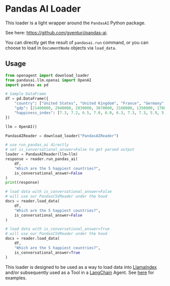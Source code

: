 # Pandas AI Loader

This loader is a light wrapper around the `PandasAI` Python package.

See here: https://github.com/gventuri/pandas-ai.

You can directly get the result of `pandasai.run` command, or
you can choose to load in `DocumentNode` objects via `load_data`.

## Usage

```python
from openagent import download_loader
from pandasai.llm.openai import OpenAI
import pandas as pd

# Sample DataFrame
df = pd.DataFrame({
    "country": ["United States", "United Kingdom", "France", "Germany", "Italy", "Spain", "Canada", "Australia", "Japan", "China"],
    "gdp": [21400000, 2940000, 2830000, 3870000, 2160000, 1350000, 1780000, 1320000, 516000, 14000000],
    "happiness_index": [7.3, 7.2, 6.5, 7.0, 6.0, 6.3, 7.3, 7.3, 5.9, 5.0]
})

llm = OpenAI()

PandasAIReader = download_loader("PandasAIReader")

# use run_pandas_ai directly
# set is_conversational_answer=False to get parsed output
loader = PandasAIReader(llm=llm)
response = reader.run_pandas_ai(
    df,
    "Which are the 5 happiest countries?",
    is_conversational_answer=False
)
print(response)

# load data with is_conversational_answer=False
# will use our PandasCSVReader under the hood
docs = reader.load_data(
    df,
    "Which are the 5 happiest countries?",
    is_conversational_answer=False
)

# load data with is_conversational_answer=True
# will use our PandasCSVReader under the hood
docs = reader.load_data(
    df,
    "Which are the 5 happiest countries?",
    is_conversational_answer=True
)


```

This loader is designed to be used as a way to load data into [LlamaIndex](https://github.com/jerryjliu/gpt_index/tree/main/gpt_index) and/or subsequently used as a Tool in a [LangChain](https://github.com/hwchase17/langchain) Agent. See [here](https://github.com/emptycrown/llama-hub/tree/main) for examples.
